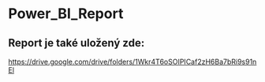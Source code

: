 # Power_BI_Report
## Report je také uložený zde:

https://drive.google.com/drive/folders/1Wkr4T6oSOIPICaf2zH6Ba7bRi9s91nEl
